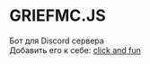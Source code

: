 # GRIEFMC.JS
Бот для Discord сервера<br>
Добавить его к себе: [click and fun](https://discordapp.com/oauth2/authorize?client_id=427154671048589322&scope=bot&permissions=67128449)
